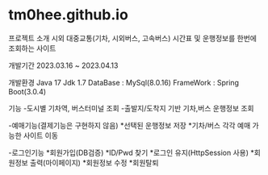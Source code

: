# tm0hee.github.io

프로젝트 소개
시외 대중교통(기차, 시외버스, 고속버스) 시간표 및 운행정보를 한번에 조회하는 사이트


개발기간
2023.03.16 ~ 2023.04.13

개발환경
Java 17
Jdk 1.7
DataBase : MySql(8.0.16)
FrameWork : Spring Boot(3.0.4)

기능
-도시별 기차역, 버스터미널 조회
-출발지/도착지 기반 기차,버스 운행정보 조회

-예매기능(결제기능은 구현하지 않음)
*선택된 운행정보 저장
*기차/버스 각각 예매 가능한 사이트 이동

-로그인기능
*회원가입(DB검증)
*ID/Pwd 찾기
*로그인 유지(HttpSession 사용)
*회원정보 출력(마이페이지)
*회원정보 수정
*회원탈퇴

